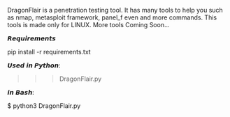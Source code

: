 DragonFlair is a penetration testing tool. It has many tools to help you such as nmap, metasploit framework, panel_f even and more commands. This tools is made only for LINUX.  More tools Coming Soon...

𝙍𝙚𝙦𝙪𝙞𝙧𝙚𝙢𝙚𝙣𝙩𝙨

pip install -r requirements.txt

𝙐𝙨𝙚𝙙
𝙞𝙣 𝙋𝙮𝙩𝙝𝙤𝙣:

>>> DragonFlair.py

𝙞𝙣 𝘽𝙖𝙨𝙝:

$ python3 DragonFlair.py
